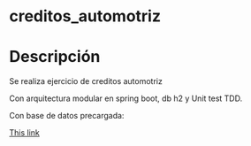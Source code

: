 # creditos_automotriz

# Descripción

Se realiza ejercicio de creditos automotriz 

Con arquitectura modular en spring boot, db h2 y Unit test TDD.

Con base de datos precargada:

[This link](https://github.com/santbetv/creditos_automotriz/blob/main/src/main/resources/import.sql)


